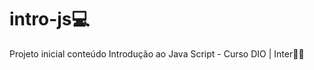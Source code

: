 # intro-js:computer:
Projeto inicial conteúdo Introdução ao Java Script - Curso DIO | Inter:bank::orange_book:
